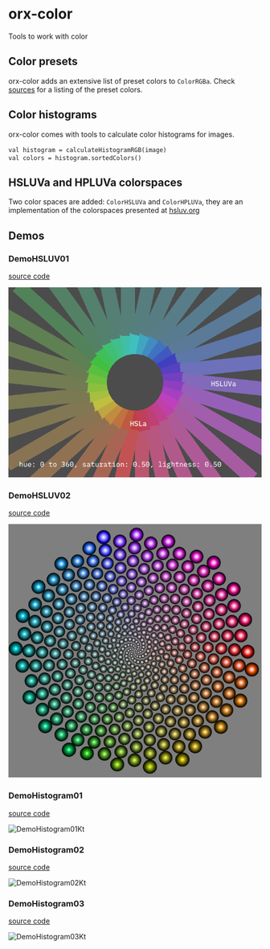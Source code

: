 # orx-color

Tools to work with color

## Color presets

orx-color adds an extensive list of preset colors to `ColorRGBa`. Check [sources](src/main/kotlin/presets/Colors.kt) for a listing of the preset colors.

## Color histograms

orx-color comes with tools to calculate color histograms for images. 

```
val histogram = calculateHistogramRGB(image)
val colors = histogram.sortedColors()
```

## HSLUVa and HPLUVa colorspaces

Two color spaces are added: `ColorHSLUVa` and `ColorHPLUVa`, they are an implementation of the colorspaces presented at [hsluv.org](http://www.hsluv.org)
<!-- __demos__ -->
## Demos
### DemoHSLUV01
[source code](src/demo/kotlin/DemoHSLUV01.kt)

![DemoHSLUV01Kt](https://raw.githubusercontent.com/openrndr/orx/media/orx-color/images/DemoHSLUV01Kt.png)

### DemoHSLUV02
[source code](src/demo/kotlin/DemoHSLUV02.kt)

![DemoHSLUV02Kt](https://raw.githubusercontent.com/openrndr/orx/media/orx-color/images/DemoHSLUV02Kt.png)

### DemoHistogram01
[source code](src/demo/kotlin/DemoHistogram01.kt)

![DemoHistogram01Kt](https://raw.githubusercontent.com/openrndr/orx/media/orx-color/images/DemoHistogram01Kt.png)

### DemoHistogram02
[source code](src/demo/kotlin/DemoHistogram02.kt)

![DemoHistogram02Kt](https://raw.githubusercontent.com/openrndr/orx/media/orx-color/images/DemoHistogram02Kt.png)

### DemoHistogram03
[source code](src/demo/kotlin/DemoHistogram03.kt)

![DemoHistogram03Kt](https://raw.githubusercontent.com/openrndr/orx/media/orx-color/images/DemoHistogram03Kt.png)
